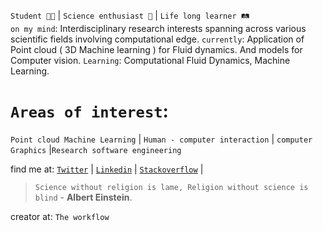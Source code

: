 
`Student 👨‍🎓` | `Science enthusiast 🧠` | `Life long learner 🛤️` <br>
`on my mind`: Interdisciplinary research interests spanning across various scientific fields involving computational edge. 
`currently`: Application of Point cloud ( 3D Machine learning ) for Fluid dynamics. And models for Computer vision.
`Learning`: Computational Fluid Dynamics, Machine Learning.

# `Areas of interest`: 
`Point cloud Machine Learning` | `Human - computer interaction` | `computer Graphics` |`Research software engineering`

find me at: 
[`Twitter`](https://twitter.com/Harsha_nh_dev) |
[`Linkedin`](https://www.linkedin.com/in/harsha-vardhan-nagarajan-67b492243/) |
[`Stackoverflow`](https://stackoverflow.com/users/19511391/harshavardhansde) |

> `Science without religion is lame, Religion without science is blind` - **Albert Einstein**.

creator at: `The workflow`
